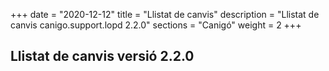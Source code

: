 +++
date        = "2020-12-12"
title       = "Llistat de canvis"
description = "Llistat de canvis canigo.support.lopd 2.2.0"
sections    = "Canigó"
weight		= 2
+++

## Llistat de canvis versió 2.2.0

